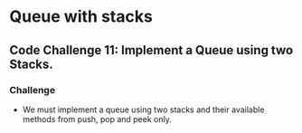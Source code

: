 # Queue with stacks

## Code Challenge 11: Implement a Queue using two Stacks.

### Challenge

* We must implement a queue using two stacks and their available methods from push, pop and peek only.

